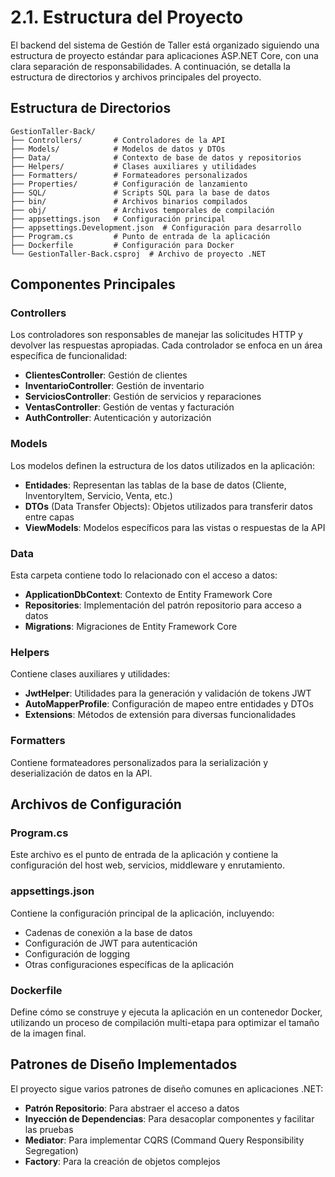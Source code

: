 # 2.1. Estructura del Proyecto

El backend del sistema de Gestión de Taller está organizado siguiendo una estructura de proyecto estándar para aplicaciones ASP.NET Core, con una clara separación de responsabilidades. A continuación, se detalla la estructura de directorios y archivos principales del proyecto.

## Estructura de Directorios

```
GestionTaller-Back/
├── Controllers/       # Controladores de la API
├── Models/            # Modelos de datos y DTOs
├── Data/              # Contexto de base de datos y repositorios
├── Helpers/           # Clases auxiliares y utilidades
├── Formatters/        # Formateadores personalizados
├── Properties/        # Configuración de lanzamiento
├── SQL/               # Scripts SQL para la base de datos
├── bin/               # Archivos binarios compilados
├── obj/               # Archivos temporales de compilación
├── appsettings.json   # Configuración principal
├── appsettings.Development.json  # Configuración para desarrollo
├── Program.cs         # Punto de entrada de la aplicación
├── Dockerfile         # Configuración para Docker
└── GestionTaller-Back.csproj  # Archivo de proyecto .NET
```

## Componentes Principales

### Controllers

Los controladores son responsables de manejar las solicitudes HTTP y devolver las respuestas apropiadas. Cada controlador se enfoca en un área específica de funcionalidad:

- **ClientesController**: Gestión de clientes
- **InventarioController**: Gestión de inventario
- **ServiciosController**: Gestión de servicios y reparaciones
- **VentasController**: Gestión de ventas y facturación
- **AuthController**: Autenticación y autorización

### Models

Los modelos definen la estructura de los datos utilizados en la aplicación:

- **Entidades**: Representan las tablas de la base de datos (Cliente, InventoryItem, Servicio, Venta, etc.)
- **DTOs** (Data Transfer Objects): Objetos utilizados para transferir datos entre capas
- **ViewModels**: Modelos específicos para las vistas o respuestas de la API

### Data

Esta carpeta contiene todo lo relacionado con el acceso a datos:

- **ApplicationDbContext**: Contexto de Entity Framework Core
- **Repositories**: Implementación del patrón repositorio para acceso a datos
- **Migrations**: Migraciones de Entity Framework Core

### Helpers

Contiene clases auxiliares y utilidades:

- **JwtHelper**: Utilidades para la generación y validación de tokens JWT
- **AutoMapperProfile**: Configuración de mapeo entre entidades y DTOs
- **Extensions**: Métodos de extensión para diversas funcionalidades

### Formatters

Contiene formateadores personalizados para la serialización y deserialización de datos en la API.

## Archivos de Configuración

### Program.cs

Este archivo es el punto de entrada de la aplicación y contiene la configuración del host web, servicios, middleware y enrutamiento.

### appsettings.json

Contiene la configuración principal de la aplicación, incluyendo:

- Cadenas de conexión a la base de datos
- Configuración de JWT para autenticación
- Configuración de logging
- Otras configuraciones específicas de la aplicación

### Dockerfile

Define cómo se construye y ejecuta la aplicación en un contenedor Docker, utilizando un proceso de compilación multi-etapa para optimizar el tamaño de la imagen final.

## Patrones de Diseño Implementados

El proyecto sigue varios patrones de diseño comunes en aplicaciones .NET:

- **Patrón Repositorio**: Para abstraer el acceso a datos
- **Inyección de Dependencias**: Para desacoplar componentes y facilitar las pruebas
- **Mediator**: Para implementar CQRS (Command Query Responsibility Segregation)
- **Factory**: Para la creación de objetos complejos
